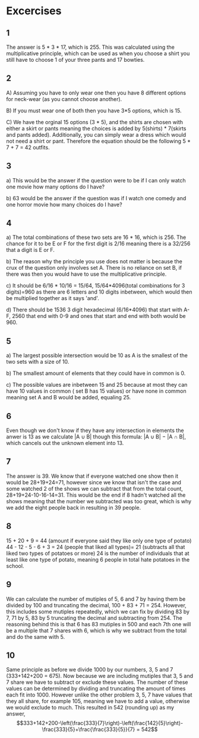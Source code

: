 # Excercises

## 1

The answer is 5 * 3 * 17, which is 255. This was calculated using the multiplicative principle, which can be used as when you choose a shirt you still have to choose 1 of your three pants and 17 bowties.

## 2

A) Assuming you have to only wear one then you have 8 different options for neck-wear (as you cannot choose another).

B) If you must wear one of both then you have 3*5 options, which is 15.

C) We have the orginal 15 options (3 * 5), and the shirts are chosen with either a skirt or pants meaning the choices is added by 5(shirts) * 7(skirts and pants added). Additionally, you can simply wear a dress which would not need a shirt or pant. Therefore the equation should be the following 5 * 7 + 7 = 42 outfits.

## 3

a) This would be the answer if the question were to be if I can only watch one movie how many options do I have?

b) 63 would be the answer if the question was if I watch one comedy and one horror movie how many choices do I have?

## 4

a) The total combinations of these two sets are 16 * 16, which is 256. The chance for it to be E or F for the first digit is 2/16 meaning there is a 32/256 that a digit is E or F.

b) The reason why the principle you use does not matter is because the crux of the question only involves set A. There is no reliance on set B, if there was then you would have to use the multiplicative principle.

c) It should be 6/16 * 10/16 = 15/64, 15/64*4096(total combinations for 3 digits)=960 as there are 6 letters and 10 digits inbetween, which would then be multiplied together as it says 'and'.

d) There should be 1536 3 digit hexadecimal (6/16*4096) that start with A-F, 2560 that end with 0-9 and ones that start and end with both would be 960.

## 5

a) The largest possible intersection would be 10 as A is the smallest of the two sets with a size of 10.

b) The smallest amount of elements that they could have in common is 0.

c) The possible values are inbetween 15 and 25 because at most they can have 10 values in common ( set B has 15 values) or have none in common meaning set A and B would be added, equaling 25.

## 6

Even though we don't know if they have any intersection in elements the anwer is 13 as we calculate |A ∪ B| though this formula: |A ∪ B| − |A ∩ B|, which cancels out the unknown element into 13.

## 7
The answer is 39. We know that if everyone watched one show then it would be 28+19+24=71, however since we know that isn't the case and some watched 2 of the shows we can subtract that from the total count, 28+19+24-10-16-14=31. This would be the end if 8 hadn't watched all the shows meaning that the number we subtracted was too great, which is why we add the eight people back in resulting in 39 people.

## 8

15 + 20 + 9 = 44 (amount if everyone said they like only one type of potato)
44 - 12 - 5 - 6 + 3 = 24 (people that liked all types)= 21 (subtracts all that liked two types of potatoes or more)
24 is the number of individuals that at least like one type of potato, meaning 6 people in total hate potatoes in the school.

## 9
We can calculate the number of mutiples of 5, 6 and 7 by having them be divided by 100 and truncating the decimal, 100 + 83 + 71 = 254. However, this includes some mutiples repeatedly, which we can fix by dividing 83 by 7, 71 by 5, 83 by 5 truncating the decimal and subtracting from 254. The reasoning behind this is that 6 has 83 mutiples in 500 and each 7th one will be a multiple that 7 shares with 6, which is why we subtract from the total and do the same with 5. 

## 10 
Same principle as before we divide 1000 by our numbers, 3, 5 and 7 (333+142+200 = 675). Now because we are including mutiples that 3, 5 and 7 share we have to subtract or exclude these values. The number of these values can be determined by dividing and truncating the amount of times each fit into 1000. However unlike the other problem 3, 5, 7 have values that they all share, for example 105, meaning we have to add a value, otherwise we would exclude to much. This resulted in 542 (rounding up) as my answer, $$333+142+200-\left(\frac{333}{7}\right)-\left(\frac{142}{5}\right)-\frac{333}{5}+\frac{\frac{333}{5}}{7} = 542$$